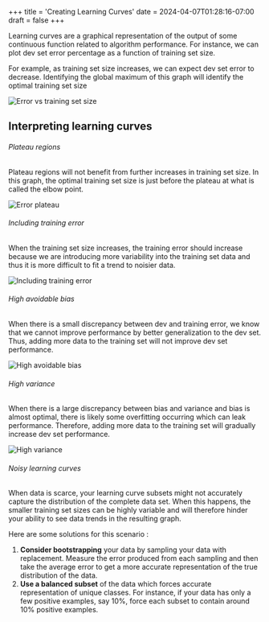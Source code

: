 +++
title = 'Creating Learning Curves'
date = 2024-04-07T01:28:16-07:00
draft = false
+++

Learning curves are a graphical representation of the output of some continuous function related to algorithm performance. For instance, we can plot dev set error percentage as a function of training set size.

For example, as training set size increases, we can expect dev set error to decrease. Identifying the global maximum of this graph will identify the optimal training set size

![Error vs training set size](/machine_learning_yearning/images/error_vs_training_set_size.jpg?classes=left)

## Interpreting learning curves

###### Plateau regions

Plateau regions will not benefit from further increases in training set size. In this graph, the optimal training set size is just before the plateau at what is called the elbow point.

![Error plateau](/machine_learning_yearning/images/error_plateau.jpg?classes=left)

###### Including training error

When the training set size increases, the training error should increase because we are introducing more variability into the training set data and thus it is more difficult to fit a trend to noisier data. 

![Including training error](/machine_learning_yearning/images/dev_and_train_error_vs_training_set_size.jpg?classes=left)

###### High avoidable bias

When there is a small discrepancy between dev and training error, we know that we cannot improve performance by better generalization to the dev set. Thus, adding more data to the training set will not improve dev set performance.

![High avoidable bias](/machine_learning_yearning/images/high_avoidable_bias.jpg?classes=left)

###### High variance

When there is a large discrepancy between bias and variance and bias is almost optimal, there is likely some overfitting occurring which can leak performance. Therefore, adding more data to the training set will gradually increase dev set performance.

![High variance](/machine_learning_yearning/images/high_variance.jpg?classes=left)

###### Noisy learning curves

When data is scarce, your learning curve subsets might not accurately capture the distribution of the complete data set. When this happens, the smaller training set sizes can be highly variable and will therefore hinder your ability to see data trends in the resulting graph.

Here are some solutions for this scenario :

1. **Consider bootstrapping** your data by sampling your data with replacement. Measure the error produced from each sampling and then take the average error to get a more accurate representation of the true distribution of the data.
2. **Use a balanced subset** of the data which forces accurate representation of unique classes. For instance, if your data has only a few positive examples, say 10%, force each subset to contain around 10% positive examples.
